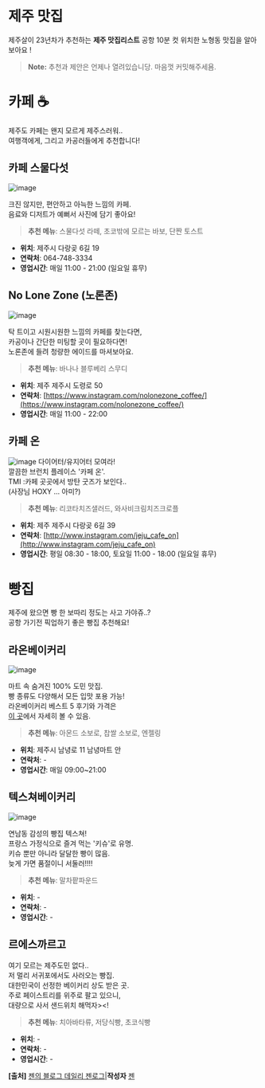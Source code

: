 # 제주 맛집

제주살이 23년차가 추천하는 **제주 맛집리스트**
공항 10분 컷 위치한  노형동 맛집을 알아보아요 !


> **Note:**  추천과 제안은 언제나 열려있습니당. 마음껏 커밋해주세욤.


# 카페 ☕️

제주도 카페는 왠지 모르게 제주스러워..   
여행객에게, 그리고 카공러들에게 추천합니다!   

## 카페 스물다섯
![image](/images/cafe25.jpg)

크진 않지만, 편안하고 아늑한 느낌의 카페.   
음료와 디저트가 예뻐서 사진에 담기 좋아요!   

> **추천 메뉴**: 스물다섯 라떼, 초코밖에 모르는 바보, 단짠 토스트 

- **위치**: 제주시 다랑곶 6길 19
- **연락처**: 064-748-3334
- **영업시간**: 매일 11:00 - 21:00 (일요일 휴무)

## No Lone Zone (노론존)
![image](/images/noLoneZone.jpg)

탁 트이고 시원시원한 느낌의 카페를 찾는다면,   
카공이나 간단한 미팅할 곳이 필요하다면!   
노론존에 들려 청량한 에이드를 마셔보아요.   

> **추천 메뉴**: 바나나 블루베리 스무디

- **위치**: 제주 제주시 도령로 50
- **연락처**: [https://www.instagram.com/nolonezone_coffee/](https://www.instagram.com/nolonezone_coffee/)
- **영업시간**: 매일  11:00 - 22:00

## 카페 온 
![image](/images/cafeOn.jpg)
다이어터/유지어터 모여라!   
깔끔한 브런치 플레이스 '카페 온'.  
TMI :카페 곳곳에서 방탄 굿즈가 보인다..   
(사장님 HOXY ... 아미?)  

> **추천 메뉴**: 리코타치즈샐러드, 와사비크림치즈크로플

- **위치**: 제주 제주시 다랑곶 6길 39
- **연락처**: [http://www.instagram.com/jeju_cafe_on](http://www.instagram.com/jeju_cafe_on)
- **영업시간**: 평일 08:30 - 18:00, 토요일 11:00 - 18:00 (일요일 휴무)


# 빵집

제주에 왔으면 빵 한 보따리 정도는 사고 가야쥬..?   
공항 가기전 픽업하기 좋은 빵집 추천해요!

## 라온베이커리
![image](/images/RaonBakery.gif)



마트 속 숨겨진 100% 도민 맛집.    
빵 종류도 다양해서 모든 입맛 포용 가능!    
라온베이커리 베스트 5 후기와 가격은   
[이 곳](https://blog.naver.com/jjenesaisquoi/222006446631)에서 자세히 볼 수 있음.

> **추천 메뉴**: 아몬드 소보로, 찹쌀 소보로, 엔젤링

- **위치**: 제주시 남녕로 11 남녕마트 안
- **연락처**:  -
- **영업시간**: 매일 09:00~21:00



## 텍스쳐베이커리
![image](/images/texture1.jpg)

연남동 감성의 빵집 텍스쳐!   
프랑스 가정식으로 즐겨 먹는 '키슈'로 유명.    
키슈 뿐만 아니라 달달한 빵이 많음.   
늦게 가면 품절이니 서둘러!!!!   

> **추천 메뉴**:  말차팥파운드

- **위치**: -
- **연락처**:  -
- **영업시간**: -


## 르에스까르고

여기 모르는 제주도민 없다..   
저 멀리 서귀포에서도 사러오는 빵집.   
대한민국이 선정한 베이커리 상도 받은 곳.   
주로 페이스트리를 위주로 팔고 있으니,   
대량으로 사서 샌드위치 해먹자><!   

> **추천 메뉴**:  치아바타류, 저당식빵, 초코식빵 

- **위치**: -
- **연락처**:  -
- **영업시간**: -


**[출처]** [젠의 블로그 데일리 젠로그](https://blog.naver.com/jjenesaisquoi/222049187691)|**작성자** [젠](https://blog.naver.com/jjenesaisquoi)

